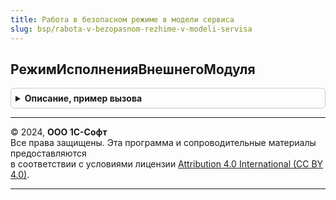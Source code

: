 ```yaml
---
title: Работа в безопасном режиме в модели сервиса
slug: bsp/rabota-v-bezopasnom-rezhime-v-modeli-servisa
---
```



## РежимИсполненияВнешнегоМодуля
<details style="margin: 1em 0; padding: 0.5em; border: 1px solid #ccc; border-radius: 6px;">

<summary style="font-weight: bold; cursor: pointer;">Описание, пример вызова</summary>

```bsl

// Возвращает режим исполнения внешнего модуля в модели сервиса.
//
// Параметры:
//  ВнешнийМодуль - ЛюбаяСсылка - ссылка
//
// Возвращаемое значение:
//	Строка - режим исполнения внешнего модуля.
//
Функция РежимИсполненияВнешнегоМодуля(Знач ВнешнийМодуль) Экспорт
```

Пример вызова
```bsl
Результат = РаботаВБезопасномРежимеВМоделиСервиса.РежимИсполненияВнешнегоМодуля(ВнешнийМодуль) 
```
</details>

---

© 2024, **ООО 1С-Софт**  
Все права защищены. Эта программа и сопроводительные материалы предоставляются  
в соответствии с условиями лицензии [Attribution 4.0 International (CC BY 4.0)](https://creativecommons.org/licenses/by/4.0/legalcode).

---
